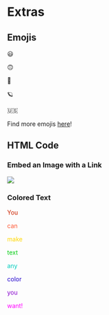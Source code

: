 # Extras

## Emojis

:smiley: 

:upside_down_face:

:cowboy_hat_face:

:ringed_planet:

:us:

Find more emojis [here](https://github.com/ikatyang/emoji-cheat-sheet#smileys--emotion)!

## HTML Code 

### Embed an Image with a Link

<a>
<img src="https://www.indiewire.com/wp-content/uploads/2021/03/facts-one-ring-lord-of-the-rings.jpg?w=780">
</a>

### Colored Text

<p style="color:#CC2603;">You</p> <p style="color:#FF5733;">can</p>

<p style="color:#FFD700;">make</p>

<p style="color:#03CC12;">text</p>

<p style="color:#03CCBD;">any</p>

<p style="color:#2103CC;">color</p>

<p style="color:#8603CC;">you</p>

<p style="color:#FF00FF;">want!</p>